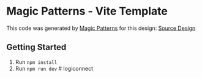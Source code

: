 # Magic Patterns - Vite Template

This code was generated by [Magic Patterns](https://magicpatterns.com) for this design: [Source Design](https://www.magicpatterns.com/c/vh7dm6rjrikdb5rn92jpru)

## Getting Started

1. Run `npm install`
2. Run `npm run dev`
#   l o g i c o n n e c t  
 